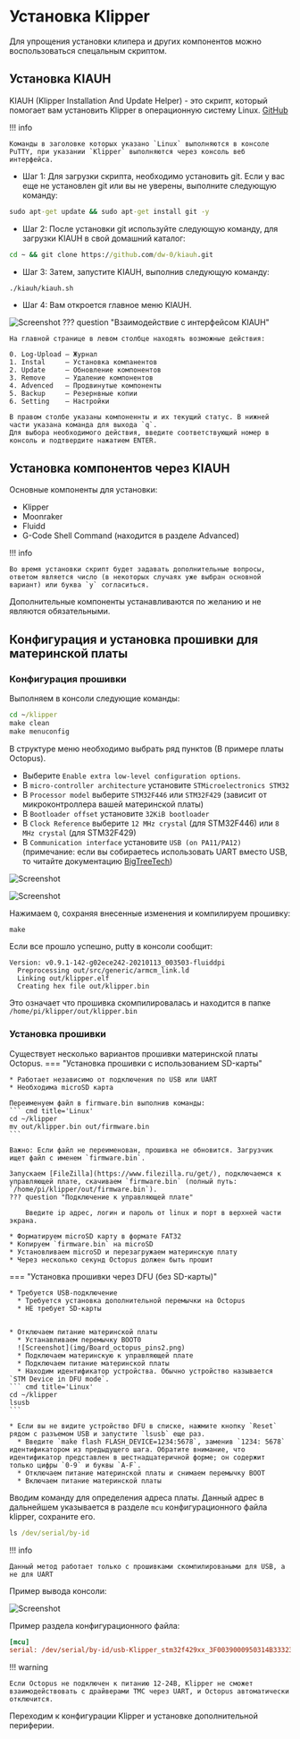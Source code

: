 # Установка Klipper
Для упрощения установки клипера и других компонентов можно воспользоваться спецальным скриптом. 
## Установка KIAUH
KIAUH (Klipper Installation And Update Helper) - это скрипт, который помогает вам установить Klipper в операционную систему Linux. [GitHub](https://github.com/dw-0/kiauh)

!!! info

    Команды в заголовке которых указано `Linux` выполняются в консоле PuTTY, при указании `Klipper` выполняются через консоль веб интерфейса.

* Шаг 1:
Для загрузки скрипта, необходимо установить git. Если у вас еще не установлен git или вы не уверены, выполните следующую команду:
``` cmd title='Linux'
sudo apt-get update && sudo apt-get install git -y
```

* Шаг 2:
После установки git используйте следующую команду, для загрузки KIAUH в свой домашний каталог:
``` cmd title='Linux'
cd ~ && git clone https://github.com/dw-0/kiauh.git
```

* Шаг 3:
Затем, запустите KIAUH, выполнив следующую команду:
``` cmd title='Linux'
./kiauh/kiauh.sh
```

* Шаг 4:
Вам откроется главное меню KIAUH. 

![Screenshot](img/KIAUH.png)
??? question "Взаимодействие с интерфейсом KIAUH"
    
    На главной странице в левом столбце находять возможные действия:

    0. Log-Upload — Журнал
    1. Instal     — Установка компанентов
    2. Update     — Обновление компонентов
    3. Remove     — Удаление компонентов
    4. Advenced   — Продвинутые компоненты
    5. Backup     — Резернвные копии
    6. Setting    — Настройки
    
    В правом столбе указаны компоненнты и их текущий статус. В нижней части указана команда для выхода `q`.
    Для выбора необходимого действия, введите соответствующий номер в консоль и подтвердите нажатием ENTER.
## Установка компонентов через KIAUH
Основные компоненты для установки:

* Klipper
* Moonraker
* Fluidd
* G-Code Shell Command (находится в разделе Advanced)

!!! info
    
    Во время установки скрипт будет задавать дополнительные вопросы, ответом является число (в некоторых случаях уже выбран основной вариант) или буква `y` согласиться.

Дополнительные компоненты устанавливаются по желанию и не являются обязательными.


## Конфигурация и установка прошивки для материнской платы

### Конфигурация прошивки
Выполняем в консоли следующие команды:
``` cmd title='Linux'
cd ~/klipper
make clean
make menuconfig 
```


В структуре меню необходимо выбрать ряд пунктов (В примере платы Octopus).

* Выберите `Enable extra low-level configuration options`.
* В `micro-controller architecture` установите `STMicroelectronics STM32`
* В `Processor model` выберите `STM32F446` или `STM32F429` (зависит от микроконтроллера вашей материнской платы)
* В `Bootloader offset` установите `32KiB bootloader`
* В `Clock Reference` выберите `12 MHz crystal` (для STM32F446) или `8 MHz crystal` (для STM32F429)
* В `Communication interface` установите `USB (on PA11/PA12)` (примечание: если вы собираетесь использовать UART вместо USB, то читайте документацию [BigTreeTech](https://github.com/bigtreetech/BIGTREETECH-OCTOPUS-V1.0/tree/master/Octopus%20works%20on%20Voron%20v2.4/Firmware/Klipper))

![Screenshot](img/octopus_f446_klipper_menuconfig.png)

![Screenshot](img/octopus_f429_klipper_menuconfig.png)

Нажимаем `Q`, сохраняя внесенные изменения и компилируем прошивку:


``` cmd title='Linux'
make
```
Если все прошло успешно, putty в консоли сообщит:

```
Version: v0.9.1-142-g02ece242-20210113_003503-fluiddpi
  Preprocessing out/src/generic/armcm_link.ld
  Linking out/klipper.elf
  Creating hex file out/klipper.bin
```

Это означает что прошивка скомпилировалась и находится в папке `/home/pi/klipper/out/klipper.bin`


### Установка прошивки

Существует несколько вариантов прошивки материнской платы Octopus.
=== "Установка прошивки с использованием SD-карты"

    * Работает независимо от подключения по USB или UART
    * Необходима microSD карта
    
    Переименуем файл в firmware.bin выполнив команды: 
    ``` cmd title='Linux'
    cd ~/klipper
    mv out/klipper.bin out/firmware.bin
    ```
    
    Важно: Если файл не переименован, прошивка не обновится. Загрузчик ищет файл с именем `firmware.bin`.
    
    Запускаем [FileZilla](https://www.filezilla.ru/get/), подключаемся к управляющей плате, скачиваем `firmware.bin` (полный путь: `/home/pi/klipper/out/firmware.bin`).
    ??? question "Подключение к управляющей плате"

        Введите ip адрес, логин и пароль от linux и порт в верхней части экрана.

    * Форматируем microSD карту в формате FAT32
    * Копируем `firmware.bin` на microSD
    * Установливаем microSD и перезагружаем материнскую плату
    * Через несколько секунд Octopus должен быть прошит

=== "Установка прошивки через DFU (без SD-карты)"
    
    * Требуется USB-подключение
      * Требуется установка дополнительной перемычки на Octopus
      * НЕ требует SD-карты
    
    
    * Отключаем питание материнской платы
      * Устанавливаем перемычку BOOT0
      ![Screenshot](img/Board_octopus_pins2.png)
      * Подключаем материнскую к управляющей плате
      * Подключаем питание материнской платы
      * Находим идентификатор устройства. Обычно устройство называется `STM Device in DFU mode`.
    ``` cmd title='Linux'
    cd ~/klipper
    lsusb
    ```
    
    * Если вы не видите устройство DFU в списке, нажмите кнопку `Reset` рядом с разъемом USB и запустите `lsusb` еще раз.
      * Введите `make flash FLASH_DEVICE=1234:5678`, заменив `1234: 5678` идентификатором из предыдущего шага. Обратите внимание, что идентификатор представлен в шестнадцатеричной форме; он содержит только цифры `0-9` и буквы `A-F`.
      * Отключаем питание материнской платы и снимаем перемычку BOOT
      * Включаем питание материнской платы

Вводим команду для определения адреса платы. Данный адрес в дальнейшем указывается в разделе `mcu` конфигурационного файла klipper, сохраните его.
``` cmd title='Linux'
ls /dev/serial/by-id
```
!!! info

    Данный метод работает только с прошивками скомпилироваными для USB, а не для UART

Пример вывода консоли:

![Screenshot](img/MCU_id.png)

Пример раздела конфигурационного файла:
``` cfg title='printer.cfg'
[mcu]
serial: /dev/serial/by-id/usb-Klipper_stm32f429xx_3F0039000950314B33323220-if00
```
!!! warning

    Если Octopus не подключен к питанию 12-24В, Klipper не сможет взаимодействовать с драйверами TMC через UART, и Octopus автоматически отключится.

Переходим к конфигурации Klipper и установке дополнительной периферии.

